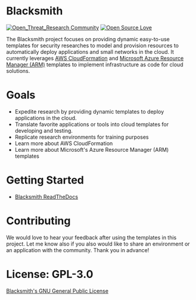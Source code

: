 # Blacksmith

[![Open_Threat_Research Community](https://img.shields.io/badge/Open_Threat_Research-Community-brightgreen.svg)](https://twitter.com/OTR_Community)
[![Open Source Love](https://badges.frapsoft.com/os/v3/open-source.svg?v=103)](https://github.com/ellerbrock/open-source-badges/)

The Blacksmith project focuses on providing dynamic easy-to-use templates for security researches to model and provision resources to automatically deploy applications and small networks in the cloud. It currently leverages [AWS CloudFormation](https://aws.amazon.com/cloudformation/) and [Microsoft Azure Resource Manager (ARM)]() templates to implement infrastructure as code for cloud solutions.

# Goals

* Expedite research by providing dynamic templates to deploy applications in the cloud.
* Translate favorite applications or tools into cloud templates for developing and testing.
* Replicate research environments for training purposes
* Learn more about AWS CloudFormation
* Learn more about Microsoft's Azure Resource Manager (ARM) templates

# Getting Started

* [Blacksmith ReadTheDocs](https://blacksmith.readthedocs.io/en/latest/index.html)

# Contributing

We would love to hear your feedback after using the templates in this project. Let me know also if you also would like to share an environment or an application with the community. Thank you in advance!

# License: GPL-3.0

[ Blacksmith's GNU General Public License](https://github.com/OTRF/blacksmith/master/blob/master/LICENSE)